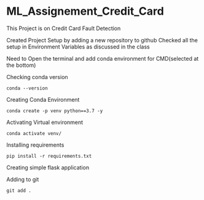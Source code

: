 # ML_Assignement_Credit_Card
This Project is on Credit Card Fault Detection

Created Project Setup by adding a new repository to github
Checked all the setup in Environment Variables as discussed in the class

Need to Open the terminal and add conda environment for CMD(selected at the bottom)

Checking conda version
```
conda --version
```
Creating Conda Environment
```
conda create -p venv python==3.7 -y
```
Activating Virtual environment
```
conda activate venv/
```

Installing requirements
```
pip install -r requirements.txt
```
Creating simple flask application

Adding to git
```
git add .
```